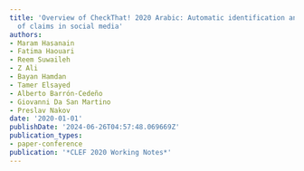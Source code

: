 ```yaml
---
title: 'Overview of CheckThat! 2020 Arabic: Automatic identification and verification
  of claims in social media'
authors:
- Maram Hasanain
- Fatima Haouari
- Reem Suwaileh
- Z Ali
- Bayan Hamdan
- Tamer Elsayed
- Alberto Barrón-Cedeño
- Giovanni Da San Martino
- Preslav Nakov
date: '2020-01-01'
publishDate: '2024-06-26T04:57:48.069669Z'
publication_types:
- paper-conference
publication: '*CLEF 2020 Working Notes*'
---
```

